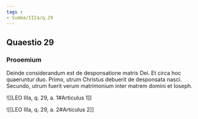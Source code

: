 ```yaml
---
tags : 
- Summa/IIIa/q.29
---
```


## Quaestio 29

### Prooemium

Deinde considerandum est de desponsatione matris Dei. Et circa hoc quaeruntur duo. Primo, utrum Christus debuerit de desponsata nasci. Secundo, utrum fuerit verum matrimonium inter matrem domini et Ioseph.

![[LEO IIIa, q. 29, a. 1#Articulus 1]]

![[LEO IIIa, q. 29, a. 2#Articulus 2]]


